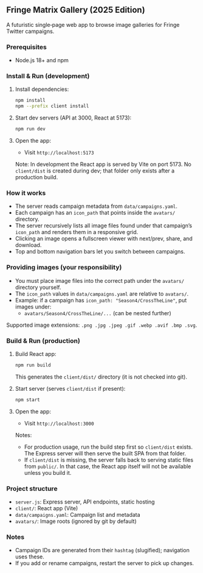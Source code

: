 ## Fringe Matrix Gallery (2025 Edition)

A futuristic single‑page web app to browse image galleries for Fringe Twitter campaigns.

### Prerequisites
- Node.js 18+ and npm

### Install & Run (development)
1. Install dependencies:
   
   ```bash
   npm install
   npm --prefix client install
   ```

2. Start dev servers (API at 3000, React at 5173):
   
   ```bash
   npm run dev
   ```

3. Open the app:
   - Visit `http://localhost:5173`

   Note: In development the React app is served by Vite on port 5173. No `client/dist` is created during dev; that folder only exists after a production build.

### How it works
- The server reads campaign metadata from `data/campaigns.yaml`.
- Each campaign has an `icon_path` that points inside the `avatars/` directory.
- The server recursively lists all image files found under that campaign’s `icon_path` and renders them in a responsive grid.
- Clicking an image opens a fullscreen viewer with next/prev, share, and download.
- Top and bottom navigation bars let you switch between campaigns.

### Providing images (your responsibility)
- You must place image files into the correct path under the `avatars/` directory yourself.
- The `icon_path` values in `data/campaigns.yaml` are relative to `avatars/`.
- Example: if a campaign has `icon_path: "Season4/CrossTheLine"`, put images under:
  - `avatars/Season4/CrossTheLine/...` (can be nested further)

Supported image extensions: `.png .jpg .jpeg .gif .webp .avif .bmp .svg`.

### Build & Run (production)
1. Build React app:
   
   ```bash
   npm run build
   ```

   This generates the `client/dist/` directory (it is not checked into git).

2. Start server (serves `client/dist` if present):
   
   ```bash
   npm start
   ```

3. Open the app:
   - Visit `http://localhost:3000`

   Notes:
   - For production usage, run the build step first so `client/dist` exists. The Express server will then serve the built SPA from that folder.
   - If `client/dist` is missing, the server falls back to serving static files from `public/`. In that case, the React app itself will not be available unless you build it.

### Project structure
- `server.js`: Express server, API endpoints, static hosting
- `client/`: React app (Vite)
- `data/campaigns.yaml`: Campaign list and metadata
- `avatars/`: Image roots (ignored by git by default)

### Notes
- Campaign IDs are generated from their `hashtag` (slugified); navigation uses these.
- If you add or rename campaigns, restart the server to pick up changes.
